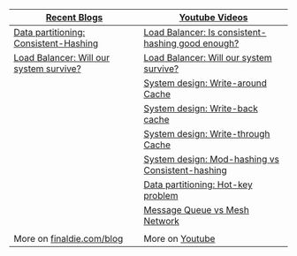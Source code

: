 <!--
**finaldie/finaldie** is a ✨ _special_ ✨ repository because its `README.md` (this file) appears on your GitHub profile.
### Hi there 👋

Here are some ideas to get you started:

- 🔭 I’m currently working on ...
- 🌱 I’m currently learning ...
- 👯 I’m looking to collaborate on ...
- 🤔 I’m looking for help with ...
- 💬 Ask me about ...
- 📫 How to reach me: ...
- 😄 Pronouns: ...
- ⚡ Fun fact: ...
-->


| [Recent Blogs][0]                             | [Youtube Videos][10000]                                                        |
| --------------------------------------------- | ------------------------------------------------------------------------------ |
| [Data partitioning: Consistent-Hashing][1]    | [Load Balancer: Is consistent-hashing good enough?][10001]                     |
| [Load Balancer: Will our system survive?][2]  | [Load Balancer: Will our system survive?][10002]                               |
|                                               | [System design: Write-around Cache][10003]                                     |
|                                               | [System design: Write-back cache][10004]                                       |
|                                               | [System design: Write-through Cache][10005]                                    |
|                                               | [System design: Mod-hashing vs Consistent-hashing][10006]                      |
|                                               | [Data partitioning: Hot-key problem][10007]                                    |
|                                               | [Message Queue vs Mesh Network][10008]                                         |
|                                               |                                                                                |
| More on [finaldie.com/blog][0]                | More on [Youtube][10000]                                                       |

<!-- Blog -->
[0]: https://finaldie.com/blog/

<!-- Blog links -->
[1]: https://finaldie.com/blog/data-partitioning-consistent-hashing/
[2]: https://finaldie.com/blog/load-balancer-will-our-system-survive/


<!-- Youtube -->
[10000]: https://www.youtube.com/channel/UCi61auy7cm6PKWNkp0owf7Q

<!-- Youtube links -->
[10001]: https://youtu.be/Jb1UFTXcwnU
[10002]: https://youtu.be/HgpgzsNN44M
[10003]: https://youtu.be/mA5D48POAww
[10004]: https://youtu.be/-ucqTc1eDuI
[10005]: https://youtu.be/ptFn7f_SgSM
[10006]: https://youtu.be/2F88x0qiqlU
[10007]: https://youtu.be/vSIMWiDuBUc
[10008]: https://youtu.be/pyxfhhT0eb8
